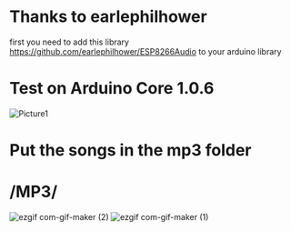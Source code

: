 # Thanks to earlephilhower
 first you need to add this library  https://github.com/earlephilhower/ESP8266Audio  to your arduino library  

# Test on Arduino Core 1.0.6
![Picture1](https://user-images.githubusercontent.com/112551307/206854240-9d40d1b2-8f4f-4077-bfad-4edda1b14be3.png)

# Put the songs in the mp3 folder
# /MP3/
![ezgif com-gif-maker (2)](https://user-images.githubusercontent.com/112551307/206856527-fec9207a-6bdb-4e09-a76b-b9a89cae08ae.gif)
![ezgif com-gif-maker (1)](https://user-images.githubusercontent.com/112551307/206856221-d880dc4e-6a72-44c7-bc2a-603688385aac.gif)
